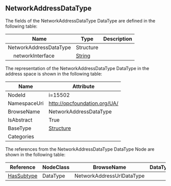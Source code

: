<!-- datatype -->
## NetworkAddressDataType
  
<!-- end of description -->
The fields of the NetworkAddressDataType DataType are defined in the following table:  

|Name|Type|Description|
|---|---|---|
|NetworkAddressDataType|Structure||
|&nbsp;&nbsp;&nbsp;&nbsp;networkInterface|[String](../../DataTypes/String/readme.md)||

The representation of the NetworkAddressDataType DataType in the address space is shown in the following table:  

|Name|Attribute|
|---|---|
|NodeId|i=15502|
|NamespaceUri|http://opcfoundation.org/UA/|
|BrowseName|NetworkAddressDataType|
|IsAbstract|True|
|BaseType|[Structure](../../DataTypes/Structure/readme.md)|
|Categories||

The references from the NetworkAddressDataType DataType Node are shown in the following table:  

|Reference|NodeClass|BrowseName|DataType|TypeDefinition|ModellingRule|
|---|---|---|---|---|---|
|[HasSubtype](../../ReferenceTypes/HasSubtype/readme.md)|DataType|NetworkAddressUrlDataType||||

